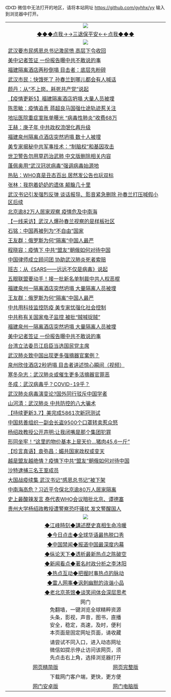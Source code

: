 ↀↀ 微信中无法打开的地区，请将本站网址 https://github.com/gyhhx/yy 输入到浏览器中打开。 

 <table>
  <tr>
    <td colspan="2" align=center><img src="https://github.com/gyhhx/image-upload/blob/master/3t%20(1).jpg"></td>
 </tr>
 <tr><td colspan="2" align="center"><a href="https://xball.casa/oo.aspx?name=ogQuit&key=eqxowaguscvmxdgc&from=yy">◆◆◆点我→→三退保平安←←点我◆◆◆</a></td></tr>
  <tr>
    <td colspan="2" align=center><img src="https://cdn.jsdelivr.net/gh/gyoupiodf/im1/%E7%BD%91%E9%97%A8%E6%96%B0%E9%97%BB1.jpg"></td>
 </tr>
<tr><td colspan="2" align="left"><a href="https://xball.casa/oo.aspx?name=c1140431&key=eqxowaguscvmxdgc&from=yy">武汉要市民感恩总书记激民愤 高层下令收回</a></td></tr>
<tr><td colspan="2" align="left"><a href="https://xball.casa/oo.aspx?name=c1140415&key=eqxowaguscvmxdgc&from=yy">美中记者签证 一份报告曝中共不敢说的事</a></td></tr>
<tr><td colspan="2" align="left"><a href="https://xball.casa/oo.aspx?name=c1140425&key=eqxowaguscvmxdgc&from=yy">福建隔离酒店两秒倒塌 目击者：底层先粉碎</a></td></tr>
<tr><td colspan="2" align="left"><a href="https://xball.casa/oo.aspx?name=c1140426&key=eqxowaguscvmxdgc&from=yy">武汉市民：快饿死了 孙春兰到哪儿都会有人喊话</a></td></tr>
<tr><td colspan="2" align="left"><a href="https://xball.casa/oo.aspx?name=c1140422&key=eqxowaguscvmxdgc&from=yy">颜丹：从“不上岗，耗死共产党”说起</a></td></tr>
<tr><td colspan="2" align="left"><a href="https://xball.casa/oo.aspx?name=c1138288&key=eqxowaguscvmxdgc&from=yy">【疫情更新5】福建隔离酒店坍塌 大量人员被埋</a></td></tr>
<tr><td colspan="2" align="left"><a href="https://xball.casa/oo.aspx?name=c1140421&key=eqxowaguscvmxdgc&from=yy">陈思敏：疫情追责 蒋超良马国强仕途轨迹惹关注</a></td></tr>
<tr><td colspan="2" align="left"><a href="https://xball.casa/oo.aspx?name=c1140412&key=eqxowaguscvmxdgc&from=yy">地坛医院重症室账单曝光 “病毒性肺炎”收费68万</a></td></tr>
<tr><td colspan="2" align="left"><a href="https://xball.casa/oo.aspx?name=c1140420&key=eqxowaguscvmxdgc&from=yy">王赫：庚子年 中共政权流氓化再升级</a></td></tr>
<tr><td colspan="2" align="left"><a href="https://xball.casa/oo.aspx?name=c1140380&key=eqxowaguscvmxdgc&from=yy">福建泉州隔离点酒店突然坍塌 数十人被埋</a></td></tr>
<tr><td colspan="2" align="left"><a href="https://xball.casa/oo.aspx?name=c1140427&key=eqxowaguscvmxdgc&from=yy">美专家揭秘中共军事技术：“制脑权”和基因攻击</a></td></tr>
<tr><td colspan="2" align="left"><a href="https://xball.casa/oo.aspx?name=c1140434&key=eqxowaguscvmxdgc&from=yy">世卫警告勿用草药治武肺 中文版删除相关内容</a></td></tr>
<tr><td colspan="2" align="left"><a href="https://xball.casa/oo.aspx?name=c1140416&key=eqxowaguscvmxdgc&from=yy">蓬佩奥用“武汉冠状病毒”强调病毒始源地</a></td></tr>
<tr><td colspan="2" align="left"><a href="https://xball.casa/oo.aspx?name=c1140432&key=eqxowaguscvmxdgc&from=yy">热贴：WHO真是丑态百出 居然发公告也玩双标</a></td></tr>
<tr><td colspan="2" align="left"><a href="https://xball.casa/oo.aspx?name=c1140402&key=eqxowaguscvmxdgc&from=yy">张林：我抱着奶奶的遗体 颠簸几十里</a></td></tr>
<tr><td colspan="2" align="left"><a href="https://xball.casa/oo.aspx?name=c1140448&key=eqxowaguscvmxdgc&from=yy">武汉书记引发强烈反弹 谈话报导、影音紧急删除 孙春兰打压喊假小区后续</a></td></tr>
<tr><td colspan="2" align="left"><a href="https://xball.casa/oo.aspx?name=c1140399&key=eqxowaguscvmxdgc&from=yy">北京逾82万人居家观察 疫情危及中南海</a></td></tr>
<tr><td colspan="2" align="left"><a href="https://xball.casa/oo.aspx?name=c1140414&key=eqxowaguscvmxdgc&from=yy">【一线采访】武汉人爆孙春兰视察的是样板社区</a></td></tr>
<tr><td colspan="2" align="left"><a href="https://xball.casa/oo.aspx?name=c1140401&key=eqxowaguscvmxdgc&from=yy">石铭：中国再被列为“不自由”国家</a></td></tr>
<tr><td colspan="2" align="left"><a href="https://xball.casa/oo.aspx?name=c1140419&key=eqxowaguscvmxdgc&from=yy">王友群：俄罗斯为何“隔离”中国人最严</a></td></tr>
<tr><td colspan="2" align="left"><a href="https://xball.casa/oo.aspx?name=c1140428&key=eqxowaguscvmxdgc&from=yy">程晓容：疫情下 中共“盟友”朝俄如何对待中国</a></td></tr>
<tr><td colspan="2" align="left"><a href="https://xball.casa/oo.aspx?name=c1140410&key=eqxowaguscvmxdgc&from=yy">中国律师成立顾问团 协助武汉肺炎死者索赔</a></td></tr>
<tr><td colspan="2" align="left"><a href="https://xball.casa/oo.aspx?name=c1140435&key=eqxowaguscvmxdgc&from=yy">班古：从《SARS——远远不仅是病毒》说起</a></td></tr>
<tr><td colspan="2" align="left"><a href="https://xball.casa/oo.aspx?name=c1140460&key=eqxowaguscvmxdgc&from=yy">五眼联盟要动手！接一批新名单制裁中共人权恶棍</a></td></tr>
<tr><td colspan="2" align="left"><a href="https://xball.casa/oo.aspx?name=c1140413&key=eqxowaguscvmxdgc&from=yy">福建泉州一隔离酒店突然坍塌 大量隔离人员被埋</a></td></tr>
<tr><td colspan="2" align="left"><a href="https://xball.casa/oo.aspx?name=c1140436&key=eqxowaguscvmxdgc&from=yy">王友群：俄罗斯为何“隔离”中国人最严</a></td></tr>
<tr><td colspan="2" align="left"><a href="https://xball.casa/oo.aspx?name=c1140424&key=eqxowaguscvmxdgc&from=yy">中共用科技监控防疫 美专家忧强化社会控制</a></td></tr>
<tr><td colspan="2" align="left"><a href="https://xball.casa/oo.aspx?name=c1140397&key=eqxowaguscvmxdgc&from=yy">中共称有关国家电子监控 被批“贼喊捉贼”</a></td></tr>
<tr><td colspan="2" align="left"><a href="https://xball.casa/oo.aspx?name=c1140440&key=eqxowaguscvmxdgc&from=yy">福建泉州一隔离酒店突然坍塌 大量隔离人员被埋</a></td></tr>
<tr><td colspan="2" align="left"><a href="https://xball.casa/oo.aspx?name=c1140447&key=eqxowaguscvmxdgc&from=yy">美中记者签证 一份报告曝中共不敢说的事</a></td></tr>
<tr><td colspan="2" align="left"><a href="https://xball.casa/oo.aspx?name=c1140457&key=eqxowaguscvmxdgc&from=yy">台湾立法委员江启臣当选国民党主席</a></td></tr>
<tr><td colspan="2" align="left"><a href="https://xball.casa/oo.aspx?name=c1140398&key=eqxowaguscvmxdgc&from=yy">武汉肺炎致中国出现更多强摘器官案例？</a></td></tr>
<tr><td colspan="2" align="left"><a href="https://xball.casa/oo.aspx?name=c1140445&key=eqxowaguscvmxdgc&from=yy">泉州欣佳酒店2秒坍塌 目击者讲述惊心瞬间（视频）</a></td></tr>
<tr><td colspan="2" align="left"><a href="https://xball.casa/oo.aspx?name=c1140417&key=eqxowaguscvmxdgc&from=yy">寒冬杂志：武汉肺炎或催生更多活摘器官罪恶</a></td></tr>
<tr><td colspan="2" align="left"><a href="https://xball.casa/oo.aspx?name=c1140423&key=eqxowaguscvmxdgc&from=yy">冬成：武汉病毒乎？COVID-19乎？</a></td></tr>
<tr><td colspan="2" align="left"><a href="https://xball.casa/oo.aspx?name=c1140455&key=eqxowaguscvmxdgc&from=yy">武汉肺炎病毒演变论?国外同行驳斥中国学者</a></td></tr>
<tr><td colspan="2" align="left"><a href="https://xball.casa/oo.aspx?name=c1140418&key=eqxowaguscvmxdgc&from=yy">山河清：武汉肺炎 中共防控的八大骗术</a></td></tr>
<tr><td colspan="2" align="left"><a href="https://xball.casa/oo.aspx?name=c1140211&key=eqxowaguscvmxdgc&from=yy">【持续更新3.7】美完成5861次新冠测试</a></td></tr>
<tr><td colspan="2" align="left"><a href="https://xball.casa/oo.aspx?name=c1140444&key=eqxowaguscvmxdgc&from=yy">中国慈善组织一副会长盗9500个口罩转卖惹众怒</a></td></tr>
<tr><td colspan="2" align="left"><a href="https://xball.casa/oo.aspx?name=c1140494&key=eqxowaguscvmxdgc&from=yy">杨绍政教授公开声明:让我闭嘴是那个集团犯罪</a></td></tr>
<tr><td colspan="2" align="left"><a href="https://xball.casa/oo.aspx?name=c1140449&key=eqxowaguscvmxdgc&from=yy">形同坐牢！“这里的物价基本上是天价…猪肉45.6一斤”</a></td></tr>
<tr><td colspan="2" align="left"><a href="https://xball.casa/oo.aspx?name=c1140430&key=eqxowaguscvmxdgc&from=yy">【珍言真语】袁弥昌：媚共国家政权或变天</a></td></tr>
<tr><td colspan="2" align="left"><a href="https://xball.casa/oo.aspx?name=c1140452&key=eqxowaguscvmxdgc&from=yy">越是盟友越绝情？疫情下中共“盟友”朝俄如何对待中国</a></td></tr>
<tr><td colspan="2" align="left"><a href="https://xball.casa/oo.aspx?name=c1140453&key=eqxowaguscvmxdgc&from=yy">沙特逮捕三名王室成员</a></td></tr>
<tr><td colspan="2" align="left"><a href="https://xball.casa/oo.aspx?name=c1140462&key=eqxowaguscvmxdgc&from=yy">大国战疫续集 武汉书记“感恩总书记”被下架</a></td></tr>
<tr><td colspan="2" align="left"><a href="https://xball.casa/oo.aspx?name=c1140486&key=eqxowaguscvmxdgc&from=yy">中南海高危？习近平令保北京逾80万人居家隔离</a></td></tr>
<tr><td colspan="2" align="left"><a href="https://xball.casa/oo.aspx?name=c1140485&key=eqxowaguscvmxdgc&from=yy">史上最酸辣发言 泰代表WHO会议暗批北京、谭德塞</a></td></tr>
<tr><td colspan="2" align="left"><a href="https://xball.casa/oo.aspx?name=c1140461&key=eqxowaguscvmxdgc&from=yy">贵州大学杨绍政教授遭警察恐吓骚扰 发文警醒国人</a></td></tr>
 
 <tr>
   <td colspan="2" align=center><img src="https://cdn.jsdelivr.net/gh/gyoupiodf/im1/jf-1.jpg"></td>
  </tr>
   <tr>
   <td colspan="2" align=center> 
<a href="https://xball.casa/oo.aspx?name=c922850&key=eqxowaguscvmxdgc&from=yy&tag=9877">◆江峰時刻◆講述歷史真相生命冷暖</a><br/>
    </td>
  </tr>
   <tr>
   <td colspan="2" align=center> 
<a href="https://xball.casa/oo.aspx?name=c816850&key=eqxowaguscvmxdgc&from=yy&tag=9877">◆今日点击◆全球华语最热脱口秀</a><br/>
    </td>
  </tr>
  <tr>
  <td colspan="2" align=center>
<a href="https://xball.casa/oo.aspx?name=c816860&key=eqxowaguscvmxdgc&from=yy&tag=99733110">◆中国禁闻◆报道中国最深度内幕</a><br/>
   </tr>
  <tr>
     <td colspan="2" align=center>
<a href="https://xball.casa/oo.aspx?name=c816855&key=eqxowaguscvmxdgc&from=yy&tag=997110">◆纵论天下◆透析最新热点之陈破空</a><br/>
   </tr>
   <tr>
      <td colspan="2" align=center>
<a href="https://xball.casa/oo.aspx?name=c838308&key=eqxowaguscvmxdgc&from=yy&tag=9973110">◆新闻看点◆著名时政分析之李沐阳</a><br/>
   </tr>
   <tr>
     <td colspan="2" align=center>
<a href="https://xball.casa/oo.aspx?name=c816852&key=eqxowaguscvmxdgc&from=yy&tag=9733110">◆热点互动◆把握时事热点的脉动</a><br/>
   </tr>
   <tr>
      <td colspan="2" align=center>
<a href="https://xball.casa/oo.aspx?name=c816694&key=eqxowaguscvmxdgc&from=yy&tag=93310">◆雷人网事◆讽刺幽默的诙谐小品</a><br/>
   </tr>
   <tr>
    <td colspan="2" align=center>
<a href="https://xball.casa/oo.aspx?name=c816650&key=eqxowaguscvmxdgc&from=yy&tag=9973110">◆老北京茶馆◆谈笑间体会深层思考</a><br/>
   </tr>
<tr>
    <td colspan="2" align="center">网门<br/>免翻墙，一键浏览全球精粹资源<br/>头条，影视，声音，图书，直播<br/>安全，稳定，高速，及时，便利<br/>本页面是固定网址页面，请收藏</td>
  <tr>
  <tr>
    <td colspan="2" align="center">请尝试不同入口，进入动态网址<br/>微信如提示停止访问该网页，须<br/>先点击右上角，选择浏览器打开</td>
  <tr>  
  <tr>
    <td align="center"><a href="https://gitcdn.xyz/repo/otiny/up/master/show002.htm">网页精简版</a></td>
    <td align="center"><a href="https://gitcdn.xyz/repo/otiny/up/master/show001.htm">网页完整版</a></td>
  </tr>
  <tr>
    <td colspan="2" align="center">下载网门客户端，更快，更方便</td>
  <tr>
  <tr>
    <td align="center"><a href="https://raw.githubusercontent.com/opipe/up/master/oGatea.apk">网门安卓版</a></td>
    <td align="center"><a href="https://raw.githubusercontent.com/opipe/up/master/oGate.zip">网门电脑版</a></td>
  </tr>

</table>

